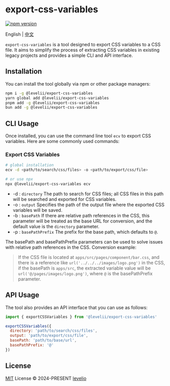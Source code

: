 # export-css-variables

[![npm version][npm-version-src]][npm-version-href]

English | [中文](./README.zh-CN.md)

`export-css-variables` is a tool designed to export CSS variables to a CSS file. It aims to simplify the process of extracting CSS variables in existing legacy projects and provides a simple CLI and API interface.

## Installation

You can install the tool globally via npm or other package managers:

```bash
npm i -g @levelii/export-css-variables
yarn global add @levelii/export-css-variables
pnpm add -g @levelii/export-css-variables
bun add -g @levelii/export-css-variables
```

## CLI Usage

Once installed, you can use the command line tool `ecv` to export CSS variables. Here are some commonly used commands:

### Export CSS Variables

```bash
# global installation
ecv -d <path/to/search/css/files> -o <path/to/export/css/file>

# or use npx
npx @levelii/export-css-variables ecv
```

- -d : `directory` The path to search for CSS files; all CSS files in this path will be searched and exported for CSS variables.
- -o : `output` Specifies the path of the output file where the exported CSS variables will be saved.
- -b : `basePath` If there are relative path references in the CSS, this parameter will be treated as the base URL for conversion, and the default value is the `directory` parameter.
- -p : `basePathPrefix` The prefix for the base path, which defaults to `@`.

The basePath and basePathPrefix parameters can be used to solve issues with relative path references in the CSS. Conversion example:

> If the CSS file is located at `apps/src/pages/component/bar.css`, and there is a reference like `url('../../../images/logo.png')` in the CSS, if the basePath is `apps/src`, the extracted variable value will be `url('@/pages/images/logo.png')`, where `@` is the basePathPrefix parameter.

## API Usage

The tool also provides an API interface that you can use as follows:

```javascript
import { exportCSSVariables } from '@levelii/export-css-variables'

exportCSSVariables({
  directory: 'path/to/search/css/files',
  output: 'path/to/export/css/file',
  basePath: 'path/to/base/url',
  basePathPrefix: '@'
})
```

## License

[MIT](./LICENSE) License © 2024-PRESENT [levelio](https://github.com/levelio)

[npm-version-src]: https://img.shields.io/npm/v/@levelii/export-css-variables?style=flat&colorA=080f12&colorB=1fa669
[npm-version-href]: https://npmjs.com/package/@levelii/export-css-variables
